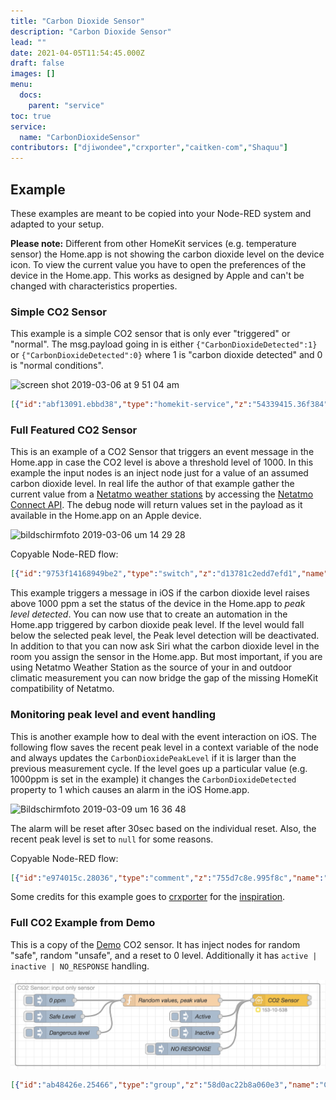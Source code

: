 ```yaml
---
title: "Carbon Dioxide Sensor"
description: "Carbon Dioxide Sensor"
lead: ""
date: 2021-04-05T11:54:45.000Z
draft: false
images: []
menu:
  docs:
    parent: "service"
toc: true
service:
  name: "CarbonDioxideSensor"
contributors: ["djiwondee","crxporter","caitken-com","Shaquu"]
---
```


## Example

These examples are meant to be copied into your Node-RED system and adapted to your setup.

**Please note:** Different from other HomeKit services (e.g. temperature sensor) the Home.app is not showing the carbon dioxide level on the device icon. To view the current value you have to open the preferences of the device in the Home.app. This works as designed by Apple and can't be changed with characteristics properties.

### Simple CO2 Sensor

This example is a simple CO2 sensor that is only ever "triggered" or "normal".
The msg.payload going in is either `{"CarbonDioxideDetected":1}` or `{"CarbonDioxideDetected":0}` where 1 is "carbon dioxide detected" and 0 is "normal conditions".

![screen shot 2019-03-06 at 9 51 04 am](https://user-images.githubusercontent.com/38265886/53894230-5cebb780-3ff5-11e9-81d8-fb1ec6fad816.png)

```json
[{"id":"abf13091.ebbd38","type":"homekit-service","z":"54339415.36f384","bridge":"b070e578.4eca1","name":"Simple CO2","serviceName":"CarbonDioxideSensor","topic":"","manufacturer":"Default Manufacturer","model":"Default Model","serialNo":"Default Serial Number","characteristicProperties":"{}","x":870,"y":380,"wires":[["e1bd6875.39b18"]]},{"id":"e1bd6875.39b18","type":"debug","z":"54339415.36f384","name":"CO2 Debug","active":true,"tosidebar":true,"console":false,"tostatus":false,"complete":"payload","x":1050,"y":380,"wires":[]},{"id":"46f9e422.63a86c","type":"inject","z":"54339415.36f384","name":"Detected","topic":"","payload":"{\"CarbonDioxideDetected\":1}","payloadType":"json","repeat":"","crontab":"","once":false,"onceDelay":0.1,"x":680,"y":360,"wires":[["abf13091.ebbd38"]]},{"id":"ea1120d0.634c88","type":"inject","z":"54339415.36f384","name":"Not Detected","topic":"","payload":"{\"CarbonDioxideDetected\":0}","payloadType":"json","repeat":"","crontab":"","once":false,"onceDelay":0.1,"x":670,"y":400,"wires":[["abf13091.ebbd38"]]},{"id":"b070e578.4eca1","type":"homekit-bridge","z":"","bridgeName":"Node-Red-Homekit-Bridge","pinCode":"270-21-969","port":"34567","allowInsecureRequest":false,"manufacturer":"Default Manufacturer","model":"Default Model","serialNo":"Default Serial Number"}]
```

### Full Featured CO2 Sensor

This is an example of a CO2 Sensor that triggers an event message in the Home.app in case the CO2 level is above a threshold level of 1000.
In this example the input nodes is an inject node just for a value of an assumed carbon dioxide level. In real life the author of that example gather the current value from a [Netatmo weather stations](https://www.netatmo.com/en-eu/weather?force_locale=en-eu) by accessing the [Netatmo Connect API](https://dev.netatmo.com/en-US/resources/technical/introduction). The debug node will return values set in the payload as it available in the Home.app on an Apple device.

![bildschirmfoto 2019-03-06 um 14 29 28](https://user-images.githubusercontent.com/37173958/53884669-6b00fe80-401c-11e9-8709-2cee51974111.png)

Copyable Node-RED flow:

```json
[{"id":"9753f14168949be2","type":"switch","z":"d13781c2edd7efd1","name":"Check CO2 Peaklevel","property":"payload","propertyType":"msg","rules":[{"t":"gt","v":"1000","vt":"str"},{"t":"else"}],"checkall":"true","repair":false,"outputs":2,"x":480,"y":520,"wires":[["92bfc0d7d2d54d0e"],["6ee0215b3c7e8743"]]},{"id":"92bfc0d7d2d54d0e","type":"change","z":"d13781c2edd7efd1","name":"Set HkMsg CO2 PeakLevel Detected","rules":[{"t":"move","p":"payload","pt":"msg","to":"payload.CarbonDioxideLevel","tot":"msg"},{"t":"set","p":"payload.CarbonDioxidePeakLevel","pt":"msg","to":"payload.CarbonDioxideLevel","tot":"msg"},{"t":"set","p":"payload.CarbonDioxideDetected","pt":"msg","to":"1","tot":"num"},{"t":"set","p":"payload.StatusActive","pt":"msg","to":"true","tot":"bool"}],"action":"","property":"","from":"","to":"","reg":false,"x":790,"y":500,"wires":[["7bbcbe8c1a25d4df"]]},{"id":"6ee0215b3c7e8743","type":"change","z":"d13781c2edd7efd1","name":"Set HkMsg CO2 No PeakLevel Detected","rules":[{"t":"move","p":"payload","pt":"msg","to":"payload.CarbonDioxideLevel","tot":"msg"},{"t":"set","p":"payload.CarbonDioxidePeakLevel","pt":"msg","to":"payload.CarbonDioxideLevel","tot":"msg"},{"t":"set","p":"payload.CarbonDioxideDetected","pt":"msg","to":"0","tot":"num"},{"t":"set","p":"payload.StatusActive","pt":"msg","to":"true","tot":"bool"}],"action":"","property":"","from":"","to":"","reg":false,"x":780,"y":540,"wires":[["7bbcbe8c1a25d4df"]]},{"id":"e79fda3842fe456f","type":"debug","z":"d13781c2edd7efd1","name":"CO2 Debug","active":true,"tosidebar":true,"console":false,"tostatus":false,"complete":"payload","x":1210,"y":520,"wires":[]},{"id":"68e5c6f16ac5e512","type":"inject","z":"d13781c2edd7efd1","name":"Inject 567 ppm","props":[{"p":"payload","v":"567","vt":"num"},{"p":"topic","v":"","vt":"str"}],"repeat":"","crontab":"","once":false,"onceDelay":0.1,"topic":"","payload":"567","payloadType":"num","x":260,"y":500,"wires":[["9753f14168949be2"]]},{"id":"72681c56064f6f9e","type":"inject","z":"d13781c2edd7efd1","name":"Inject 1357 ppm (above peak level)","props":[{"p":"payload","v":"1357","vt":"num"},{"p":"topic","v":"","vt":"str"}],"repeat":"","crontab":"","once":false,"onceDelay":0.1,"topic":"","payload":"1357","payloadType":"num","x":200,"y":540,"wires":[["9753f14168949be2"]]},{"id":"7bbcbe8c1a25d4df","type":"homekit-service","z":"d13781c2edd7efd1","bridge":"25f17d6406cfacdd","name":"CO2","serviceName":"CarbonDioxideSensor","topic":"","manufacturer":"Default Manufacturer","model":"Default Model","serialNo":"Default Serial Number","characteristicProperties":"{\n    \"StatusActive\" : true,\n    \"CarbonDioxideLevel\" : 0,\n    \"CarbonDioxidePeakLevel\" : 1000,\n    \"CarbonDioxideDetected\" : 0\n}","outputs":2,"x":1050,"y":520,"wires":[["e79fda3842fe456f"],[]]},{"id":"cc376b99a75e5dcb","type":"comment","z":"d13781c2edd7efd1","name":"Simulate CO2 Level","info":"","x":130,"y":440,"wires":[]},{"id":"e64b903b3f084112","type":"comment","z":"d13781c2edd7efd1","name":"Set and Check Peak Level","info":"","x":490,"y":440,"wires":[]},{"id":"fe1eafa00b02eb32","type":"comment","z":"d13781c2edd7efd1","name":"Set Payload according to HAP specification","info":"","x":790,"y":440,"wires":[]},{"id":"25f17d6406cfacdd","type":"homekit-bridge","bridgeName":"Node-Red-Homekit-Bridge","pinCode":"270-21-969","port":"34567","allowInsecureRequest":false,"manufacturer":"Default Manufacturer","model":"Default Model","serialNo":"Default Serial Number"}]
```

This example triggers a message in iOS if the carbon dioxide level raises above 1000 ppm a set the status of the device in the Home.app to _peak level detected_. You can now use that to create an automation in the Home.app triggered by carbon dioxide peak level. If the level would fall below the selected peak level, the Peak level detection will be deactivated. In addition to that you can now ask Siri what the carbon dioxide level in the room you assign the sensor in the Home.app. But most important, if you are using Netatmo Weather Station as the source of your in and outdoor climatic measurement you can now bridge the gap of the missing HomeKit compatibility of Netatmo.

### Monitoring peak level and event handling

This is another example how to deal with the event interaction on iOS. The following flow saves the recent peak level in a context variable of the node and always updates the `CarbonDioxidePeakLevel` if it is larger than the previous measurement cycle.
If the level goes up a particular value (e.g. 1000ppm is set in the example) it changes the `CarbonDioxideDetected` property to 1 which causes an alarm in the iOS Home.app.

![Bildschirmfoto 2019-03-09 um 16 36 48](https://user-images.githubusercontent.com/37173958/54073667-4e69fe00-428a-11e9-91e7-3f29bc87ea33.png)

The alarm will be reset after 30sec based on the individual reset. Also, the recent peak level is set to `null` for some reasons.

Copyable Node-RED flow:

```json
[{"id":"e974015c.28036","type":"comment","z":"755d7c8e.995f8c","name":"Simulate CO2 Level","info":"","x":130,"y":820,"wires":[]},{"id":"2bf9335e.50b4a4","type":"comment","z":"755d7c8e.995f8c","name":"Check peak level and reset alarm","info":"","x":830,"y":820,"wires":[]},{"id":"d9d67e9b.e3bdd8","type":"comment","z":"755d7c8e.995f8c","name":"Set Payload according to HAP specification","info":"","x":510,"y":820,"wires":[]},{"id":"83ebb81b.259b28","type":"comment","z":"755d7c8e.995f8c","name":"Event Notification for CO2 Peak Level","info":"","x":850,"y":880,"wires":[]},{"id":"2c7015be.019e32","type":"homekit-service","z":"755d7c8e.995f8c","bridge":"890aedc6.d0b418","name":"CO2 Sensor","serviceName":"CarbonDioxideSensor","topic":"","manufacturer":"Default Manufacturer","model":"Default Model","serialNo":"Default Serial Number","characteristicProperties":"{\n    \"CarbonDioxideLevel\" : 0,\n    \"CarbonDioxidePeakLevel\": 1000,\n    \"CarbonDioxideDetected\" : 0,\n    \"StatusActive\" : true\n}","x":770,"y":1040,"wires":[[]]},{"id":"3022ebf7.8a551c","type":"function","z":"755d7c8e.995f8c","name":"Detect Highest Value","func":"var currentCo2PeakLevel = context.get('lastCo2PeakLevel') || 0;\n\nvar newMsg = {};\nnewMsg.payload = {\n    \"CarbonDioxidePeakLevel\" : currentCo2PeakLevel,\n    \"CarbonDioxideDetected\" : 0\n};\n\n// Check new Peak-Level\nif (msg.payload.CarbonDioxideLevel > currentCo2PeakLevel) {\n    context.set('lastCo2PeakLevel', newMsg.payload.CarbonDioxideLevel);\n    newMsg.payload.CarbonDioxidePeakLevel = msg.payload.CarbonDioxideLevel;\n}\n\n// Check Peak in critical level\nif (msg.payload.CarbonDioxideLevel >= 1000) {\n    newMsg.payload.CarbonDioxideDetected = 1;\n} \n\nreturn newMsg;","outputs":1,"noerr":0,"x":800,"y":920,"wires":[["c5c3ed3e.6b786"]]},{"id":"ad3b0eb7.5f9ba","type":"change","z":"755d7c8e.995f8c","name":"Reset Payload for HkMsg CO2","rules":[{"t":"set","p":"payload","pt":"msg","to":"{\"CarbonDioxidePeakLevel\":null,\"CarbonDioxideDetected\":0}","tot":"json"}],"action":"","property":"","from":"","to":"","reg":false,"x":470,"y":1040,"wires":[["2c7015be.019e32"]]},{"id":"103a2552.ac770b","type":"change","z":"755d7c8e.995f8c","name":"Set payload to HkMsg CO2","rules":[{"t":"move","p":"payload","pt":"msg","to":"payload.CarbonDioxideLevel","tot":"msg"},{"t":"set","p":"payload.StatusActive","pt":"msg","to":"true","tot":"bool"}],"action":"","property":"","from":"","to":"","reg":false,"x":460,"y":980,"wires":[["2c7015be.019e32","3022ebf7.8a551c"]]},{"id":"c5c3ed3e.6b786","type":"trigger","z":"755d7c8e.995f8c","op1":"","op2":"{\"CarbonDioxideDetected\" : 0}","op1type":"pay","op2type":"json","duration":"30","extend":false,"units":"s","reset":"","bytopic":"all","name":"Reset Detection after 30 sec","x":820,"y":980,"wires":[["2c7015be.019e32"]]},{"id":"d76e543e.1085e","type":"inject","z":"755d7c8e.995f8c","name":"Reset","topic":"","payload":"true","payloadType":"bool","repeat":"","crontab":"","once":false,"onceDelay":0.1,"x":110,"y":1040,"wires":[["ad3b0eb7.5f9ba"]]},{"id":"94a11c82.273ca8","type":"inject","z":"755d7c8e.995f8c","name":"0 ppm","topic":"","payload":"0","payloadType":"num","repeat":"","crontab":"","once":false,"onceDelay":0.1,"x":110,"y":900,"wires":[["103a2552.ac770b"]]},{"id":"9e4aeb3f.0bc4e","type":"inject","z":"755d7c8e.995f8c","name":"678 ppm","topic":"","payload":"678","payloadType":"num","repeat":"","crontab":"","once":false,"onceDelay":0.1,"x":120,"y":940,"wires":[["103a2552.ac770b"]]},{"id":"3ccbca9e.00895e","type":"inject","z":"755d7c8e.995f8c","name":"1357 ppm","topic":"","payload":"1357","payloadType":"num","repeat":"","crontab":"","once":false,"onceDelay":0.1,"x":120,"y":980,"wires":[["103a2552.ac770b"]]},{"id":"890aedc6.d0b418","type":"homekit-bridge","z":"","bridgeName":"Node-Red-HAP-Bridge-02","pinCode":"222-22-222","port":"","allowInsecureRequest":false,"manufacturer":"Default Manufacturer","model":"Default Model","serialNo":"Default Serial Number"}]
```

Some credits for this example goes to [crxporter](https://github.com/crxporter) for the [inspiration]( https://github.com/NRCHKB/node-red-contrib-homekit-bridged/issues/50#issuecomment-470117208).

### Full CO2 Example from Demo

This is a copy of the [Demo](https://nrchkb.github.io/wiki/examples/demo-setup/) CO2 sensor. It has inject nodes for random "safe", random "unsafe", and a reset to 0 level. Additionally it has `active | inactive | NO_RESPONSE` handling.

![CO2_demo](CO2_demo.png)

```json
[{"id":"ab48426e.25466","type":"group","z":"58d0ac22b8a060e3","name":"CO2 Sensor: input only sensor","style":{"stroke":"#999999","fill":"none","label":true,"label-position":"nw","color":"#a4a4a4"},"nodes":["88892b4.8a61bd8","3611c654.8a42f2","62cafcb0.8ade9c","a0171cdb.f209b","6f7de764.a6a688","8758b463.afb0f","69e8161b.74b7a","40010b09.c73cdc"],"x":134,"y":819,"w":752,"h":202,"info":"# CO2 Sensor\n\nThere are three inputs to this example, one for each level of Carbon Dioxide in the air. Options are:\n\n**0 ppm:** this will assume no CO2 <br/>\n**Safe level:** this will assume a level between 1 and 999 ppm, inclusive <br/>\n**Dangerous level:** this will assume a level between 1,000 and 100,000, inclusive; this will also trigger an alert"},{"id":"88892b4.8a61bd8","type":"homekit-service","z":"58d0ac22b8a060e3","g":"ab48426e.25466","isParent":true,"hostType":"0","bridge":"409001a1.3e7a78","accessoryId":"","parentService":"","name":"CO2 Sensor","serviceName":"CarbonDioxideSensor","topic":"","filter":false,"manufacturer":"Default Manufacturer","model":"Carbon","serialNo":"Default Serial Number","firmwareRev":"22","hardwareRev":"11","softwareRev":"","cameraConfigVideoProcessor":"","cameraConfigSource":"","cameraConfigStillImageSource":"","cameraConfigMaxStreams":"","cameraConfigMaxWidth":"","cameraConfigMaxHeight":"","cameraConfigMaxFPS":"","cameraConfigMaxBitrate":"","cameraConfigVideoCodec":"","cameraConfigAudioCodec":"","cameraConfigAudio":false,"cameraConfigPacketSize":"","cameraConfigVerticalFlip":false,"cameraConfigHorizontalFlip":false,"cameraConfigMapVideo":"","cameraConfigMapAudio":"","cameraConfigVideoFilter":"","cameraConfigAdditionalCommandLine":"","cameraConfigDebug":false,"cameraConfigSnapshotOutput":"disabled","cameraConfigInterfaceName":"","characteristicProperties":"{    \"CarbonDioxideLevel\" : true,    \"CarbonDioxidePeakLevel\": true,    \"StatusActive\" : true}","waitForSetupMsg":false,"outputs":2,"x":790,"y":860,"wires":[[],[]]},{"id":"3611c654.8a42f2","type":"function","z":"58d0ac22b8a060e3","g":"ab48426e.25466","name":"Random values, peak value","func":"// Reset all values to 0 if 0ppm input\nif(msg.payload === 0){\n    context.set('lastPeak',0);\n    newMsg = {\n        payload: {\n            \"CarbonDioxideLevel\":0,\n            \"CarbonDioxidePeakLevel\":0,\n            \"CarbonDioxideDetected\":0\n        }\n    };\n    return newMsg;\n}\n\n// Initialize vars\nvar CurrentLevel = 0;\nvar lastPeak = context.get('lastPeak');\n\n// Set random safe or dangerous levels\nif(msg.payload === \"Safe\"){\n    CurrentLevel = Math.floor(Math.random() * (999 - 1 + 1) + 1);\n}\nif(msg.payload === \"Danger\"){\n    CurrentLevel = Math.floor(Math.random() * (100000 - 1000 + 1) + 1000);\n}\n\n// Formulate output message\nvar newMsg = {\n    payload: {\n        \"CarbonDioxideLevel\" : CurrentLevel,\n        \"CarbonDioxideDetected\" : 0\n    }\n};\n\n// Set new peak level\nif(CurrentLevel > lastPeak){\n    lastPeak = CurrentLevel;\n    context.set('lastPeak',CurrentLevel);\n    newMsg.payload.CarbonDioxidePeakLevel = CurrentLevel;\n}\n\n// Set warning if dangerous\nif (CurrentLevel >= 1000) {\n    newMsg.payload.CarbonDioxideDetected = 1;\n} \n\nreturn newMsg;","outputs":1,"noerr":0,"initialize":"// Code added here will be run once\n// whenever the node is deployed.\ncontext.set('lastPeak',0);\n","finalize":"","x":520,"y":860,"wires":[["88892b4.8a61bd8"]]},{"id":"62cafcb0.8ade9c","type":"inject","z":"58d0ac22b8a060e3","g":"ab48426e.25466","name":"Active","repeat":"","crontab":"","once":false,"onceDelay":0.1,"topic":"","payload":"{\"StatusActive\":true}","payloadType":"json","x":590,"y":900,"wires":[["88892b4.8a61bd8"]]},{"id":"a0171cdb.f209b","type":"inject","z":"58d0ac22b8a060e3","g":"ab48426e.25466","name":"Inactive","repeat":"","crontab":"","once":false,"onceDelay":0.1,"topic":"","payload":"{\"StatusActive\":false}","payloadType":"json","x":590,"y":940,"wires":[["88892b4.8a61bd8"]]},{"id":"6f7de764.a6a688","type":"inject","z":"58d0ac22b8a060e3","g":"ab48426e.25466","name":"NO RESPONSE","repeat":"","crontab":"","once":false,"onceDelay":0.1,"topic":"","payload":"{\"CarbonDioxideLevel\":\"NO_RESPONSE\"}","payloadType":"json","x":560,"y":980,"wires":[["88892b4.8a61bd8"]]},{"id":"8758b463.afb0f","type":"inject","z":"58d0ac22b8a060e3","g":"ab48426e.25466","name":"0 ppm","props":[{"p":"payload"}],"repeat":"","crontab":"","once":false,"onceDelay":0.1,"topic":"","payload":"0","payloadType":"num","x":230,"y":860,"wires":[["3611c654.8a42f2"]]},{"id":"69e8161b.74b7a","type":"inject","z":"58d0ac22b8a060e3","g":"ab48426e.25466","name":"Safe Level","props":[{"p":"payload"}],"repeat":"","crontab":"","once":false,"onceDelay":0.1,"topic":"","payload":"Safe","payloadType":"str","x":240,"y":900,"wires":[["3611c654.8a42f2"]]},{"id":"40010b09.c73cdc","type":"inject","z":"58d0ac22b8a060e3","g":"ab48426e.25466","name":"Dangerous level","props":[{"p":"payload"}],"repeat":"","crontab":"","once":false,"onceDelay":0.1,"topic":"","payload":"Danger","payloadType":"str","x":260,"y":940,"wires":[["3611c654.8a42f2"]]},{"id":"409001a1.3e7a78","type":"homekit-bridge","bridgeName":"Demo 1","pinCode":"153-10-538","port":"","allowInsecureRequest":false,"manufacturer":"NRCHKB","model":"Demo","serialNo":"1.1.2","customMdnsConfig":false,"mdnsMulticast":true,"mdnsInterface":"","mdnsPort":"","mdnsIp":"","mdnsTtl":"","mdnsLoopback":true,"mdnsReuseAddr":true,"allowMessagePassthrough":true}]
```
